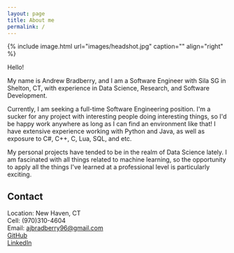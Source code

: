 ```yaml
---
layout: page
title: About me
permalink: /
---
```


{% include image.html url="images/headshot.jpg" caption="" align="right" %}

Hello!<br />

My name is Andrew Bradberry, and I am a Software Engineer with Sila SG in Shelton, CT, with experience in Data Science, Research, and Software Development.<br />

Currently, I am seeking a full-time Software Engineering position. I'm a sucker for any project with interesting people doing interesting things, so I'd be happy work anywhere as long as I can find an environment like that! I have extensive experience working with Python and Java, as well as exposure to C#, C++, C, Lua, SQL, and etc.<br />

My personal projects have tended to be in the realm of Data Science lately. I am fascinated with all things related to machine learning, so the opportunity to apply all the things I've learned at a professional level is particularly exciting.<br />

## Contact

Location: New Haven, CT <br />
Cell: (970)310-4604<br />
Email: [ajbradberry96@gmail.com] <br />
[GitHub](http://github.com/ajbradberry96)<br />
[LinkedIn](https://www.linkedin.com/in/andrew-bradberry-b6223913b/)

[ajbradberry96@gmail.com]: mailto:ajbradberry96@gmail.com
